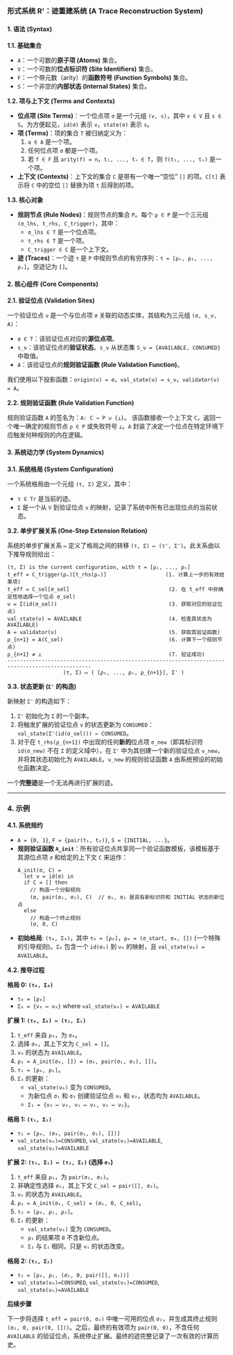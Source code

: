 ### **形式系统 R'：迹重建系统 (A Trace Reconstruction System)**

#### **1. 语法 (Syntax)**

**1.1. 基础集合**

*   `A`：一个可数的**原子项 (Atoms)** 集合。
*   `V`：一个可数的**位点标识符 (Site Identifiers)** 集合。
*   `F`：一个带元数（arity）的**函数符号 (Function Symbols)** 集合。
*   `S`：一个非空的**内部状态 (Internal States)** 集合。

**1.2. 项与上下文 (Terms and Contexts)**

*   **位点项 (Site Terms)**：一个位点项 `σ` 是一个元组 `(v, s)`，其中 `v ∈ V` 且 `s ∈ S`。为方便起见，`id(σ)` 表示 `v`，`state(σ)` 表示 `s`。
*   **项 (Terms)**：项的集合 `T` 被归纳定义为：
    1.  `a ∈ A` 是一个项。
    2.  任何位点项 `σ` 都是一个项。
    3.  若 `f ∈ F` 且 `arity(f) = n`，`t₁, ..., tₙ ∈ T`，则 `f(t₁, ..., tₙ)` 是一个项。
*   **上下文 (Contexts)**：上下文的集合 `C` 是带有一个唯一“空位” `[]` 的项。`C[t]` 表示将 `C` 中的空位 `[]` 替换为项 `t` 后得到的项。

**1.3. 核心对象**

*   **规则节点 (Rule Nodes)**：规则节点的集合 `P`。每个 `ρ ∈ P` 是一个三元组 `(σ_lhs, t_rhs, C_trigger)`，其中：
    *   `σ_lhs ∈ T` 是一个位点项。
    *   `t_rhs ∈ T` 是一个项。
    *   `C_trigger ∈ C` 是一个上下文。
*   **迹 (Traces)**：一个迹 `τ` 是 `P` 中规则节点的有穷序列：`τ = [ρ₁, ρ₂, ..., ρₙ]`。空迹记为 `[]`。

#### **2. 核心组件 (Core Components)**

**2.1. 验证位点 (Validation Sites)**

一个验证位点 `ν` 是一个与位点项 `σ` 关联的动态实体，其结构为三元组 `(σ, s_ν, A)`：
*   `σ ∈ T`：该验证位点对应的**源位点项**。
*   `s_ν`：该验证位点的**验证状态**。`s_ν` 从状态集 `S_ν = {AVAILABLE, CONSUMED}` 中取值。
*   `A`：该验证位点的**规则验证函数 (Rule Validation Function)**。

我们使用以下投影函数：`origin(ν) = σ`，`val_state(ν) = s_ν`，`validator(ν) = A`。

**2.2. 规则验证函数 (Rule Validation Function)**

规则验证函数 `A` 的签名为：`A: C → P ∪ {⊥}`。
该函数接收一个上下文 `C`，返回一个唯一确定的规则节点 `ρ ∈ P` 或失败符号 `⊥`。`A` 封装了决定一个位点在特定环境下应触发何种规则的内在逻辑。

#### **3. 系统动力学 (System Dynamics)**

**3.1. 系统格局 (System Configuration)**

一个系统格局由一个元组 `(τ, Σ)` 定义，其中：
*   `τ ∈ Tr` 是当前的迹。
*   `Σ` 是一个从 `V` 到验证位点 `ν` 的映射，记录了系统中所有已出现位点的当前状态。

**3.2. 单步扩展关系 (One-Step Extension Relation)**

系统的单步扩展关系 `↦` 定义了格局之间的转移 `(τ, Σ) ↦ (τ', Σ')`。此关系由以下推导规则给出：

```
(τ, Σ) is the current configuration, with τ = [ρ₁, ..., ρₙ]
t_eff = C_trigger(ρₙ)[t_rhs(ρₙ)]                   (1. 计算上一步的有效结果项)
t_eff = C_sel[σ_sel]                                (2. 在 t_eff 中非确定性地选择一个位点 σ_sel)
ν = Σ(id(σ_sel))                                    (3. 获取对应的验证位点)
val_state(ν) = AVAILABLE                            (4. 检查其状态为 AVAILABLE)
A = validator(ν)                                    (5. 获取其验证函数)
ρ_{n+1} = A(C_sel)                                  (6. 计算下一个规则节点)
ρ_{n+1} ≠ ⊥                                         (7. 验证成功)
-------------------------------------------------------------------------------------------------
                  (τ, Σ) ↦ ( [ρ₁, ..., ρₙ, ρ_{n+1}], Σ' )
```

**3.3. 状态更新 (`Σ'` 的构造)**

新映射 `Σ'` 的构造如下：
1.  `Σ'` 初始化为 `Σ` 的一个副本。
2.  将触发扩展的验证位点 `ν` 的状态更新为 `CONSUMED`：`val_state(Σ'(id(σ_sel))) ← CONSUMED`。
3.  对于在 `t_rhs(ρ_{n+1})` 中出现的任何**新的**位点项 `σ_new`（即其标识符 `id(σ_new)` 不在 `Σ` 的定义域中），在 `Σ'` 中为其创建一个新的验证位点 `ν_new`，并将其状态初始化为 `AVAILABLE`。`ν_new` 的规则验证函数 `A` 由系统预设的初始化函数决定。

一个**完整迹**是一个无法再进行扩展的迹。

---

### **4. 示例**

**4.1. 系统规约**

*   `A = {0, 1}`, `F = {pair(t₁, t₂)}`, `S = {INITIAL, ...}`。
*   **规则验证函数 `A_init`**：所有验证位点共享同一个验证函数模板，该模板基于其源位点项 `σ` 和给定的上下文 `C` 来运作：
    ```
    A_init(σ, C) =
      let v = id(σ) in
      if C = [] then
        // 构造一个分裂规则
        (σ, pair(σ₁, σ₂), C)  // σ₁, σ₂ 是具有新标识符和 INITIAL 状态的新位点
      else
        // 构造一个终止规则
        (σ, 0, C)
    ```
*   **初始格局**: `(τ₀, Σ₀)`，其中 `τ₀ = [ρ₀]`，`ρ₀ = (σ_start, σ₀, [])` (一个特殊的引导规则)。`Σ₀` 包含一个 `id(σ₀)` 到 `ν₀` 的映射，且 `val_state(ν₀) = AVAILABLE`。

**4.2. 推导过程**

**格局 0: `(τ₀, Σ₀)`**
*   `τ₀ = [ρ₀]`
*   `Σ₀ = {v₀ ↦ ν₀}` where `val_state(ν₀) = AVAILABLE`

**扩展 1: `(τ₀, Σ₀) ↦ (τ₁, Σ₁)`**

1.  `t_eff` 来自 `ρ₀`，为 `σ₀`。
2.  选择 `σ₀`，其上下文为 `C_sel = []`。
3.  `ν₀` 的状态为 `AVAILABLE`。
4.  `ρ₁ = A_init(σ₀, []) = (σ₀, pair(σ₁, σ₂), [])`。
5.  `τ₁ = [ρ₀, ρ₁]`。
6.  `Σ₁` 的更新：
    *   `val_state(ν₀)` 变为 `CONSUMED`。
    *   为新位点 `σ₁` 和 `σ₂` 创建验证位点 `ν₁` 和 `ν₂`，状态均为 `AVAILABLE`。
    *   `Σ₁ = {v₀ ↦ ν₀, v₁ ↦ ν₁, v₂ ↦ ν₂}`。

**格局 1: `(τ₁, Σ₁)`**
*   `τ₁ = [ρ₀, (σ₀, pair(σ₁, σ₂), [])]`
*   `val_state(ν₀)=CONSUMED`, `val_state(ν₁)=AVAILABLE`, `val_state(ν₂)=AVAILABLE`

**扩展 2: `(τ₁, Σ₁) ↦ (τ₂, Σ₂)` (选择 `σ₁`)**

1.  `t_eff` 来自 `ρ₁`，为 `pair(σ₁, σ₂)`。
2.  非确定性选择 `σ₁`，其上下文 `C_sel = pair([], σ₂)`。
3.  `ν₁` 的状态为 `AVAILABLE`。
4.  `ρ₂ = A_init(σ₁, C_sel) = (σ₁, 0, C_sel)`。
5.  `τ₂ = [ρ₀, ρ₁, ρ₂]`。
6.  `Σ₂` 的更新：
    *   `val_state(ν₁)` 变为 `CONSUMED`。
    *   `ρ₂` 的结果项 `0` 不含新位点。
    *   `Σ₂` 与 `Σ₁` 相同，只是 `ν₁` 的状态改变。

**格局 2: `(τ₂, Σ₂)`**
*   `τ₂ = [ρ₀, ρ₁, (σ₁, 0, pair([], σ₂))]`
*   `val_state(ν₀)=CONSUMED`, `val_state(ν₁)=CONSUMED`, `val_state(ν₂)=AVAILABLE`

**后续步骤**

下一步将选择 `t_eff = pair(0, σ₂)` 中唯一可用的位点 `σ₂`，并生成其终止规则 `(σ₂, 0, pair(0, []))`。之后，最终的有效项为 `pair(0, 0)`，不含任何 `AVAILABLE` 的验证位点，系统停止扩展。最终的迹完整记录了一次有效的计算历史。
